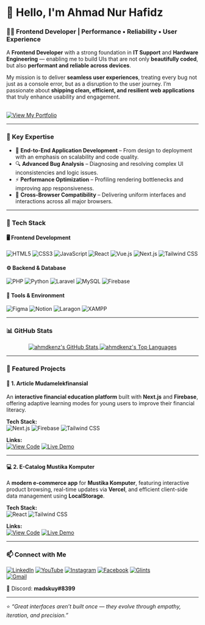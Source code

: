 # 👋 Hello, I'm Ahmad Nur Hafidz  

### 👨‍💻 Frontend Developer | Performance • Reliability • User Experience  

A **Frontend Developer** with a strong foundation in **IT Support** and **Hardware Engineering** — enabling me to build UIs that are not only **beautifully coded**, but also **performant and reliable across devices**.  

My mission is to deliver **seamless user experiences**, treating every bug not just as a console error, but as a disruption to the user journey. I’m passionate about **shipping clean, efficient, and resilient web applications** that truly enhance usability and engagement.  

<br>
<a href="https://hafidz-softdev.me" target="_blank">
  <img src="https://img.shields.io/badge/View_My_Portfolio-000000?style=for-the-badge&logo=briefcase&logoColor=white" alt="View My Portfolio">
</a>
<br>

---

### 🧠 Key Expertise  

- 🚀 **End-to-End Application Development** – From design to deployment with an emphasis on scalability and code quality.  
- 🔍 **Advanced Bug Analysis** – Diagnosing and resolving complex UI inconsistencies and logic issues.  
- ⚡ **Performance Optimization** – Profiling rendering bottlenecks and improving app responsiveness.  
- 🧩 **Cross-Browser Compatibility** – Delivering uniform interfaces and interactions across all major browsers.  

---

### 🧰 Tech Stack  

#### 🖥️ Frontend Development  
![HTML5](https://img.shields.io/badge/HTML5-E34F26?style=for-the-badge&logo=html5&logoColor=white)
![CSS3](https://img.shields.io/badge/CSS3-1572B6?style=for-the-badge&logo=css3&logoColor=white)
![JavaScript](https://img.shields.io/badge/JavaScript-F7DF1E?style=for-the-badge&logo=javascript&logoColor=black)
![React](https://img.shields.io/badge/React-61DAFB?style=for-the-badge&logo=react&logoColor=black)
![Vue.js](https://img.shields.io/badge/Vue.js-4FC08D?style=for-the-badge&logo=vuedotjs&logoColor=white)
![Next.js](https://img.shields.io/badge/Next.js-000000?style=for-the-badge&logo=nextdotjs&logoColor=white)
![Tailwind CSS](https://img.shields.io/badge/Tailwind_CSS-06B6D4?style=for-the-badge&logo=tailwindcss&logoColor=white)

#### ⚙️ Backend & Database  
![PHP](https://img.shields.io/badge/PHP-777BB4?style=for-the-badge&logo=php&logoColor=white)
![Python](https://img.shields.io/badge/Python-3776AB?style=for-the-badge&logo=python&logoColor=white)
![Laravel](https://img.shields.io/badge/Laravel-FF2D20?style=for-the-badge&logo=laravel&logoColor=white)
![MySQL](https://img.shields.io/badge/MySQL-4479A1?style=for-the-badge&logo=mysql&logoColor=white)
![Firebase](https://img.shields.io/badge/Firebase-FFCA28?style=for-the-badge&logo=firebase&logoColor=black)

#### 🧩 Tools & Environment  
![Figma](https://img.shields.io/badge/Figma-F24E1E?style=for-the-badge&logo=figma&logoColor=white)
![Notion](https://img.shields.io/badge/Notion-000000?style=for-the-badge&logo=notion&logoColor=white)
![Laragon](https://img.shields.io/badge/Laragon-0E6088?style=for-the-badge&logo=laragon&logoColor=white)
![XAMPP](https://img.shields.io/badge/XAMPP-FB7A24?style=for-the-badge&logo=xampp&logoColor=white)

---

### 📊 GitHub Stats  

<p align="center">
  <a href="https://github.com/ahmdkenz">
    <img align="center" src="https://github-readme-stats.vercel.app/api?username=ahmdkenz&show_icons=true&theme=radical&rank_icon=github&count_private=true" alt="ahmdkenz's GitHub Stats" />
  </a>
  <a href="https://github.com/ahmdkenz">
    <img align="center" src="https://github-readme-stats.vercel.app/api/top-langs/?username=ahmdkenz&layout=compact&theme=radical" alt="ahmdkenz's Top Languages" />
  </a>
</p>

---

### 🚀 Featured Projects  

#### 🧾 1. Article Mudamelekfinansial  
An **interactive financial education platform** built with **Next.js** and **Firebase**, offering adaptive learning modes for young users to improve their financial literacy.  

**Tech Stack:**  
![Next.js](https://img.shields.io/badge/Next.js-000000?style=for-the-badge&logo=nextdotjs&logoColor=white)
![Firebase](https://img.shields.io/badge/Firebase-FFCA28?style=for-the-badge&logo=firebase&logoColor=black)
![Tailwind CSS](https://img.shields.io/badge/Tailwind_CSS-06B6D4?style=for-the-badge&logo=tailwindcss&logoColor=white)

**Links:**  
[![View Code](https://img.shields.io/badge/View_Code-000000?style=for-the-badge&logo=github&logoColor=white)](https://github.com/ahmdkenz/project-website-article)
[![Live Demo](https://img.shields.io/badge/Live_Demo-000000?style=for-the-badge&logo=vercel&logoColor=white)](https://mudamelekfinansial.com)

---

#### 💻 2. E-Catalog Mustika Komputer  
A **modern e-commerce app** for **Mustika Komputer**, featuring interactive product browsing, real-time updates via **Vercel**, and efficient client-side data management using **LocalStorage**.  

**Tech Stack:**  
![React](https://img.shields.io/badge/React-61DAFB?style=for-the-badge&logo=react&logoColor=black)
![Tailwind CSS](https://img.shields.io/badge/Tailwind_CSS-06B6D4?style=for-the-badge&logo=tailwindcss&logoColor=white)

**Links:**  
[![View Code](https://img.shields.io/badge/View_Code-000000?style=for-the-badge&logo=github&logoColor=white)](https://github.com/ahmdkenz/project-ecommerce)
[![Live Demo](https://img.shields.io/badge/Live_Demo-430098?style=for-the-badge&logo=heroku&logoColor=white)](https://mustikashop.tech)

---

### 📫 Connect with Me  

[![LinkedIn](https://img.shields.io/badge/LinkedIn-0A66C2?style=for-the-badge&logo=linkedin&logoColor=white)](https://www.linkedin.com/in/ahmad-nur-hafidz/)
[![YouTube](https://img.shields.io/badge/YouTube-FF0000?style=for-the-badge&logo=youtube&logoColor=white)](https://www.youtube.com/@ahmdkenz)
[![Instagram](https://img.shields.io/badge/Instagram-E4405F?style=for-the-badge&logo=instagram&logoColor=white)](https://www.instagram.com/ahmdkenz/)
[![Facebook](https://img.shields.io/badge/Facebook-1877F2?style=for-the-badge&logo=facebook&logoColor=white)](https://www.facebook.com/ahmdkenz/)
[![Glints](https://img.shields.io/badge/Glints_Profile-01A5A0?style=for-the-badge&logo=glints&logoColor=white)](https://glints.com/id/profile)  
<a href="mailto:ahmadnurhafidz462@gmail.com" target="_blank" rel="noreferrer">
  <img src="https://img.shields.io/badge/Email_Me-D14836?style=for-the-badge&logo=gmail&logoColor=white" alt="Gmail">
</a>

💬 Discord: **madskuy#8399**

---

⭐ *“Great interfaces aren’t built once — they evolve through empathy, iteration, and precision.”*  
